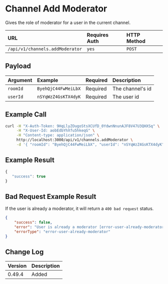 # Channel Add Moderator

Gives the role of moderator for a user in the current channel.

| URL | Requires Auth | HTTP Method |
| :--- | :--- | :--- |
| `/api/v1/channels.addModerator` | `yes` | `POST` |

## Payload

| Argument | Example | Required | Description |
| :--- | :--- | :--- | :--- |
| `roomId` | `ByehQjC44FwMeiLbX` | Required | The channel's id |
| `userId` | `nSYqWzZ4GsKTX4dyK` | Required | The user id |

## Example Call

```bash
curl -H "X-Auth-Token: 9HqLlyZOugoStsXCUfD_0YdwnNnunAJF8V47U3QHXSq" \
     -H "X-User-Id: aobEdbYhXfu5hkeqG" \
     -H "Content-type: application/json" \
     http://localhost:3000/api/v1/channels.addModerator \
     -d '{ "roomId": "ByehQjC44FwMeiLbX", "userId": "nSYqWzZ4GsKTX4dyK" }'
```

## Example Result

```javascript
{
   "success": true
}
```

## Bad Request Example Result

If the user is already a moderator, it will return a `400 bad request` status.

```json
{
    "success": false,
    "error": "User is already a moderator [error-user-already-moderator]",
    "errorType": "error-user-already-moderator"
}
```

## Change Log

| Version | Description |
| :--- | :--- |
| 0.49.4 | Added |

